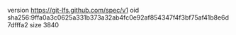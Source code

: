 version https://git-lfs.github.com/spec/v1
oid sha256:9ffa0a3c0625a331b373a32ab4fc0e92af854347f4f3bf75af41b8e6d7dfffa2
size 3840
